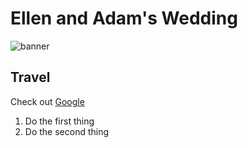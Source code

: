 # Ellen and Adam's Wedding

![banner](https://user-images.githubusercontent.com/5702157/173248545-9a7a99f8-c55a-4fb3-9de2-541af06a842b.jpg)

## Travel

Check out [Google](https://www.google.com)

1. Do the first thing
2. Do the second thing


<script src="http://code.jquery.com/jquery-1.4.2.min.js"></script> <script> var x = document.getElementsByClassName("site-footer-credits"); setTimeout(() => { x[0].remove(); }, 10); </script>
